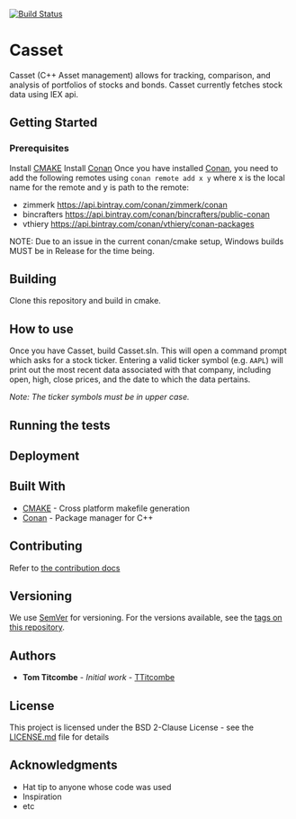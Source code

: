 [![Build Status](https://travis-ci.com/TTitcombe/Casset.svg?branch=master)](https://travis-ci.com/TTitcombe/Casset)
# Casset

Casset (C++ Asset management) allows for tracking, comparison, and analysis of portfolios of stocks and bonds.
Casset currently fetches stock data using IEX api.


## Getting Started

### Prerequisites
Install [CMAKE](https://cmake.org/)
Install [Conan](https://conan.io/)
Once you have installed [Conan](https://conan.io/), you need to add the following remotes using ```conan remote add x y``` where x is the local name for the remote and y is path to the remote:
* zimmerk https://api.bintray.com/conan/zimmerk/conan
* bincrafters https://api.bintray.com/conan/bincrafters/public-conan
* vthiery https://api.bintray.com/conan/vthiery/conan-packages

NOTE: Due to an issue in the current conan/cmake setup, Windows builds MUST be in Release for the time being.

## Building
Clone this repository and build in cmake.

## How to use
Once you have Casset, build Casset.sln. This will open a command prompt which asks for a stock ticker.
Entering a valid ticker symbol (e.g. `AAPL`) will print out the most recent data associated with that company, including
open, high, close prices, and the date to which the data pertains.

*Note: The ticker symbols must be in upper case.*

## Running the tests

## Deployment


## Built With

* [CMAKE](https://cmake.org/) - Cross platform makefile generation
* [Conan](https://conan.io/) - Package manager for C++

## Contributing

Refer to [the contribution docs](CONTRIBUTING.md)


## Versioning

We use [SemVer](http://semver.org/) for versioning. For the versions available, see the [tags on this repository](https://github.com/ess-dmsc/project/tags).

## Authors

* **Tom Titcombe** - *Initial work* - [TTitcombe](https://github.com/TTitcombe)

## License

This project is licensed under the BSD 2-Clause License - see the [LICENSE.md](LICENSE.md) file for details

## Acknowledgments

* Hat tip to anyone whose code was used
* Inspiration
* etc
